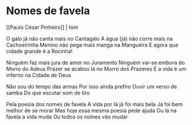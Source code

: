 # Nomes de favela

[[Paulo César Pinheiro]] | tom

O galo já não canta mais no Cantagalo
A água (já) não corre mais na Cachoeirinha
Menino não pega mais manga na Mangueira
E agora que cidade grande é a Rocinha!

Ninguém faz mais jura de amor no Juramento
Ninguém vai-se embora do Morro do Adeus
Prazer se acabou lá no Morro dos Prazeres
E a vida é um inferno na Cidade de Deus

Não sou do tempo das armas
Por isso ainda prefiro
Ouvir um verso de samba
Do que escutar som de tiro

Pela poesia dos nomes de favela
A vida por lá já foi mais bela
Já foi bem melhor de se morar
Mas hoje essa mesma poesia pede ajuda
Ou lá na favela a vida muda
Ou todos os nomes vão mudar